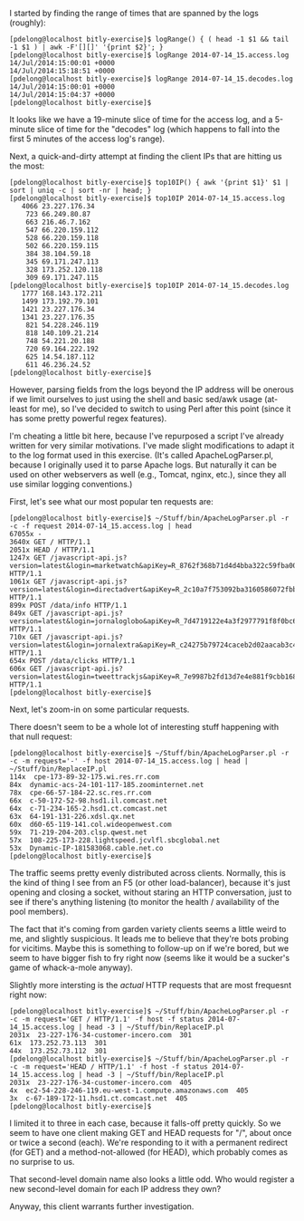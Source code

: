 I started by finding the range of times that are spanned by the logs (roughly):

    [pdelong@localhost bitly-exercise]$ logRange() { ( head -1 $1 && tail -1 $1 ) | awk -F'[][]' '{print $2}'; }
    [pdelong@localhost bitly-exercise]$ logRange 2014-07-14_15.access.log 
    14/Jul/2014:15:00:01 +0000
    14/Jul/2014:15:18:51 +0000
    [pdelong@localhost bitly-exercise]$ logRange 2014-07-14_15.decodes.log 
    14/Jul/2014:15:00:01 +0000
    14/Jul/2014:15:04:37 +0000
    [pdelong@localhost bitly-exercise]$

It looks like we have a 19-minute slice of time for the access log, and a
5-minute slice of time for the "decodes" log (which happens to fall into the
first 5 minutes of the access log's range).

Next, a quick-and-dirty attempt at finding the client IPs that are hitting us
the most:

    [pdelong@localhost bitly-exercise]$ top10IP() { awk '{print $1}' $1 | sort | uniq -c | sort -nr | head; }
    [pdelong@localhost bitly-exercise]$ top10IP 2014-07-14_15.access.log 
       4066 23.227.176.34
        723 66.249.80.87
        663 216.46.7.162
        547 66.220.159.112
        528 66.220.159.118
        502 66.220.159.115
        384 38.104.59.18
        345 69.171.247.113
        328 173.252.120.118
        309 69.171.247.115
    [pdelong@localhost bitly-exercise]$ top10IP 2014-07-14_15.decodes.log 
       1777 168.143.172.211
       1499 173.192.79.101
       1421 23.227.176.34
       1341 23.227.176.35
        821 54.228.246.119
        818 140.109.21.214
        748 54.221.20.188
        720 69.164.222.192
        625 14.54.187.112
        611 46.236.24.52
    [pdelong@localhost bitly-exercise]$

However, parsing fields from the logs beyond the IP address will be onerous if
we limit ourselves to just using the shell and basic sed/awk usage (at-least
for me), so I've decided to switch to using Perl after this point (since it has
some pretty powerful regex features).

I'm cheating a little bit here, because I've repurposed a script I've already
written for very similar motivations.  I've made slight modifications to adapt
it to the log format used in this exercise.  (It's called ApacheLogParser.pl,
because I originally used it to parse Apache logs.  But naturally it can be
used on other webservers as well (e.g., Tomcat, nginx, etc.), since they all
use similar logging conventions.)

First, let's see what our most popular ten requests are:

    [pdelong@localhost bitly-exercise]$ ~/Stuff/bin/ApacheLogParser.pl -r -c -f request 2014-07-14_15.access.log | head 
    67055x -
    3640x GET / HTTP/1.1
    2051x HEAD / HTTP/1.1
    1247x GET /javascript-api.js?version=latest&login=marketwatch&apiKey=R_8762f368b71d4d4bba322c59fba00e91 HTTP/1.1
    1061x GET /javascript-api.js?version=latest&login=directadvert&apiKey=R_2c10a7f753092ba3160586072fbbe72f HTTP/1.1
    899x POST /data/info HTTP/1.1
    849x GET /javascript-api.js?version=latest&login=jornaloglobo&apiKey=R_7d4719122e4a3f2977791f8f0bc620cd HTTP/1.1
    710x GET /javascript-api.js?version=latest&login=jornalextra&apiKey=R_c24275b79724caceb2d02aacab3c4f45 HTTP/1.1
    654x POST /data/clicks HTTP/1.1
    606x GET /javascript-api.js?version=latest&login=tweettrackjs&apiKey=R_7e9987b2fd13d7e4e881f9cbb168f523 HTTP/1.1
    [pdelong@localhost bitly-exercise]$

Next, let's zoom-in on some particular requests.

There doesn't seem to be a whole lot of interesting stuff happening with that null request:

    [pdelong@localhost bitly-exercise]$ ~/Stuff/bin/ApacheLogParser.pl -r -c -m request='-' -f host 2014-07-14_15.access.log | head | ~/Stuff/bin/ReplaceIP.pl 
    114x  cpe-173-89-32-175.wi.res.rr.com 
    84x  dynamic-acs-24-101-117-185.zoominternet.net 
    78x  cpe-66-57-184-22.sc.res.rr.com 
    66x  c-50-172-52-98.hsd1.il.comcast.net 
    64x  c-71-234-165-2.hsd1.ct.comcast.net 
    63x  64-191-131-226.xdsl.qx.net 
    60x  d60-65-119-141.col.wideopenwest.com 
    59x  71-219-204-203.clsp.qwest.net 
    57x  108-225-173-228.lightspeed.jcvlfl.sbcglobal.net 
    53x  Dynamic-IP-181583068.cable.net.co 
    [pdelong@localhost bitly-exercise]$

The traffic seems pretty evenly distributed across clients.  Normally, this is
the kind of thing I see from an F5 (or other load-balancer), because it's just
opening and closing a socket, without staring an HTTP conversation, just to see
if there's anything listening (to monitor the health / availability of the pool
members).

The fact that it's coming from garden variety clients seems a little weird to
me, and slightly suspicious.  It leads me to believe that they're bots probing
for vicitims.  Maybe this is something to follow-up on if we're bored, but we
seem to have bigger fish to fry right now (seems like it would be a sucker's
game of whack-a-mole anyway).

Slightly more intersting is the *actual* HTTP requests that are most frequesnt right now:

    [pdelong@localhost bitly-exercise]$ ~/Stuff/bin/ApacheLogParser.pl -r -c -m request='GET / HTTP/1.1' -f host -f status 2014-07-14_15.access.log | head -3 | ~/Stuff/bin/ReplaceIP.pl 
    2031x  23-227-176-34-customer-incero.com  301
    61x  173.252.73.113  301
    44x  173.252.73.112  301
    [pdelong@localhost bitly-exercise]$ ~/Stuff/bin/ApacheLogParser.pl -r -c -m request='HEAD / HTTP/1.1' -f host -f status 2014-07-14_15.access.log | head -3 | ~/Stuff/bin/ReplaceIP.pl 
    2031x  23-227-176-34-customer-incero.com  405
    4x  ec2-54-228-246-119.eu-west-1.compute.amazonaws.com  405
    3x  c-67-189-172-11.hsd1.ct.comcast.net  405
    [pdelong@localhost bitly-exercise]$ 

I limited it to three in each case, because it falls-off pretty quickly.  So we
seem to have one client making GET and HEAD requests for "/", about once or
twice a second (each).  We're responding to it with a permanent redirect (for
GET) and a method-not-allowed (for HEAD), which probably comes as no surprise
to us.

That second-level domain name also looks a little odd.  Who would register a
new second-level domain for each IP address they own?

Anyway, this client warrants further investigation.
